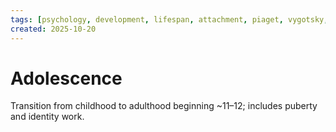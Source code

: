 ```yaml
---
tags: [psychology, development, lifespan, attachment, piaget, vygotsky, adolescence, adulthood, aging, morality]
created: 2025-10-20
---
```

# Adolescence

Transition from childhood to adulthood beginning ~11–12; includes puberty and identity work.
